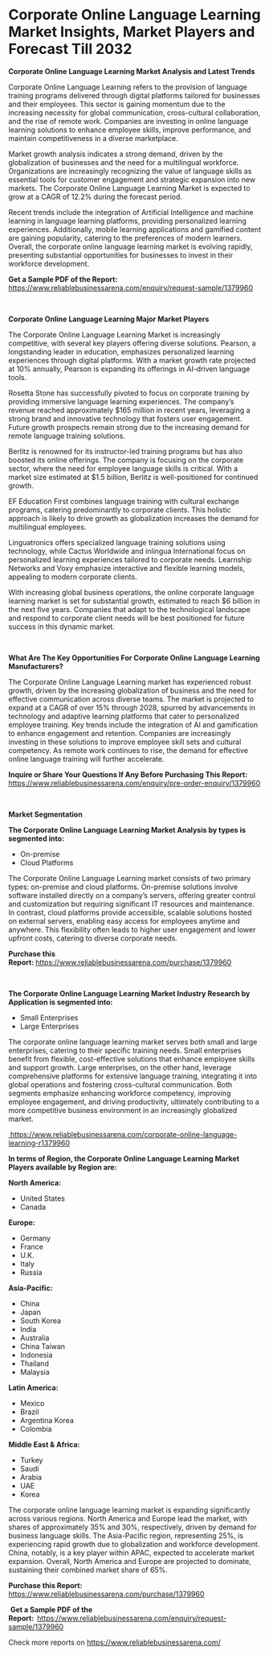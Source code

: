 <p><h1>Corporate Online Language Learning Market Insights, Market Players and Forecast Till 2032</h1></p><p><strong>Corporate Online Language Learning Market Analysis and Latest Trends</strong></p>
<p><p>Corporate Online Language Learning refers to the provision of language training programs delivered through digital platforms tailored for businesses and their employees. This sector is gaining momentum due to the increasing necessity for global communication, cross-cultural collaboration, and the rise of remote work. Companies are investing in online language learning solutions to enhance employee skills, improve performance, and maintain competitiveness in a diverse marketplace.</p><p>Market growth analysis indicates a strong demand, driven by the globalization of businesses and the need for a multilingual workforce. Organizations are increasingly recognizing the value of language skills as essential tools for customer engagement and strategic expansion into new markets. The Corporate Online Language Learning Market is expected to grow at a CAGR of 12.2% during the forecast period. </p><p>Recent trends include the integration of Artificial Intelligence and machine learning in language learning platforms, providing personalized learning experiences. Additionally, mobile learning applications and gamified content are gaining popularity, catering to the preferences of modern learners. Overall, the corporate online language learning market is evolving rapidly, presenting substantial opportunities for businesses to invest in their workforce development.</p></p>
<p><strong>Get a Sample PDF of the Report:&nbsp;</strong> <a href="https://www.reliablebusinessarena.com/enquiry/request-sample/1379960?utm_campaign=1841&utm_medium=2&utm_source=Github&utm_content=ia&utm_term=11032025&utm_id=corporate-online-language-learning">https://www.reliablebusinessarena.com/enquiry/request-sample/1379960</a></p>
<p>&nbsp;</p>
<p><strong>Corporate Online Language Learning Major Market Players</strong></p>
<p><p>The Corporate Online Language Learning Market is increasingly competitive, with several key players offering diverse solutions. Pearson, a longstanding leader in education, emphasizes personalized learning experiences through digital platforms. With a market growth rate projected at 10% annually, Pearson is expanding its offerings in AI-driven language tools.</p><p>Rosetta Stone has successfully pivoted to focus on corporate training by providing immersive language learning experiences. The company’s revenue reached approximately $165 million in recent years, leveraging a strong brand and innovative technology that fosters user engagement. Future growth prospects remain strong due to the increasing demand for remote language training solutions.</p><p>Berlitz is renowned for its instructor-led training programs but has also boosted its online offerings. The company is focusing on the corporate sector, where the need for employee language skills is critical. With a market size estimated at $1.5 billion, Berlitz is well-positioned for continued growth.</p><p>EF Education First combines language training with cultural exchange programs, catering predominantly to corporate clients. This holistic approach is likely to drive growth as globalization increases the demand for multilingual employees.</p><p>Linguatronics offers specialized language training solutions using technology, while Cactus Worldwide and inlingua International focus on personalized learning experiences tailored to corporate needs. Learnship Networks and Voxy emphasize interactive and flexible learning models, appealing to modern corporate clients.</p><p>With increasing global business operations, the online corporate language learning market is set for substantial growth, estimated to reach $6 billion in the next five years. Companies that adapt to the technological landscape and respond to corporate client needs will be best positioned for future success in this dynamic market.</p></p>
<p>&nbsp;</p>
<p><strong>What Are The Key Opportunities For Corporate Online Language Learning Manufacturers?</strong></p>
<p><p>The Corporate Online Language Learning market has experienced robust growth, driven by the increasing globalization of business and the need for effective communication across diverse teams. The market is projected to expand at a CAGR of over 15% through 2028, spurred by advancements in technology and adaptive learning platforms that cater to personalized employee training. Key trends include the integration of AI and gamification to enhance engagement and retention. Companies are increasingly investing in these solutions to improve employee skill sets and cultural competency. As remote work continues to rise, the demand for effective online language training will further accelerate.</p></p>
<p><strong>Inquire or Share Your Questions If Any Before Purchasing This Report:</strong> <a href="https://www.reliablebusinessarena.com/enquiry/pre-order-enquiry/1379960?utm_campaign=1841&utm_medium=2&utm_source=Github&utm_content=ia&utm_term=11032025&utm_id=corporate-online-language-learning">https://www.reliablebusinessarena.com/enquiry/pre-order-enquiry/1379960</a></p>
<p>&nbsp;</p>
<p><strong>Market Segmentation</strong></p>
<p><strong>The Corporate Online Language Learning Market Analysis by types is segmented into:</strong></p>
<p><ul><li>On-premise</li><li>Cloud Platforms</li></ul></p>
<p><p>The Corporate Online Language Learning market consists of two primary types: on-premise and cloud platforms. On-premise solutions involve software installed directly on a company’s servers, offering greater control and customization but requiring significant IT resources and maintenance. In contrast, cloud platforms provide accessible, scalable solutions hosted on external servers, enabling easy access for employees anytime and anywhere. This flexibility often leads to higher user engagement and lower upfront costs, catering to diverse corporate needs.</p></p>
<p><strong>Purchase this Report:&nbsp;</strong><a href="https://www.reliablebusinessarena.com/purchase/1379960?utm_campaign=1841&utm_medium=2&utm_source=Github&utm_content=ia&utm_term=11032025&utm_id=corporate-online-language-learning">https://www.reliablebusinessarena.com/purchase/1379960</a></p>
<p>&nbsp;</p>
<p><strong>The Corporate Online Language Learning Market Industry Research by Application is segmented into:</strong></p>
<p><ul><li>Small Enterprises</li><li>Large Enterprises</li></ul></p>
<p><p>The corporate online language learning market serves both small and large enterprises, catering to their specific training needs. Small enterprises benefit from flexible, cost-effective solutions that enhance employee skills and support growth. Large enterprises, on the other hand, leverage comprehensive platforms for extensive language training, integrating it into global operations and fostering cross-cultural communication. Both segments emphasize enhancing workforce competency, improving employee engagement, and driving productivity, ultimately contributing to a more competitive business environment in an increasingly globalized market.</p></p>
<p><a href="https://www.reliablebusinessarena.com/corporate-online-language-learning-r1379960?utm_campaign=1841&utm_medium=2&utm_source=Github&utm_content=ia&utm_term=11032025&utm_id=corporate-online-language-learning">&nbsp;https://www.reliablebusinessarena.com/corporate-online-language-learning-r1379960</a></p>
<p><strong>In terms of Region, the Corporate Online Language Learning Market Players available by Region are:</strong></p>
<p>
    <p> <strong> North America: </strong>
        <ul>
            <li>United States</li>
            <li>Canada</li>
        </ul>
        </p> 
    <p> <strong> Europe: </strong>
        <ul>
            <li>Germany</li>
            <li>France</li>
            <li>U.K.</li>
            <li>Italy</li>
            <li>Russia</li>
        </ul>
        </p> 
    <p> <strong> Asia-Pacific: </strong>
        <ul>
            <li>China</li>
            <li>Japan</li>
            <li>South Korea</li>
            <li>India</li>
            <li>Australia</li>
            <li>China Taiwan</li>
            <li>Indonesia</li>
            <li>Thailand</li>
            <li>Malaysia</li>
        </ul>
        </p> 
    <p> <strong> Latin America: </strong>
        <ul>
            <li>Mexico</li>
            <li>Brazil</li>
            <li>Argentina Korea</li>
            <li>Colombia</li>
        </ul>
        </p> 
    <p> <strong> Middle East & Africa: </strong>
        <ul>
            <li>Turkey</li>
            <li>Saudi</li>
            <li>Arabia</li>
            <li>UAE</li>
            <li>Korea</li>
        </ul>
    </p>
    </p>
<p><p>The corporate online language learning market is expanding significantly across various regions. North America and Europe lead the market, with shares of approximately 35% and 30%, respectively, driven by demand for business language skills. The Asia-Pacific region, representing 25%, is experiencing rapid growth due to globalization and workforce development. China, notably, is a key player within APAC, expected to accelerate market expansion. Overall, North America and Europe are projected to dominate, sustaining their combined market share of 65%.</p></p>
<p><strong>Purchase this Report: </strong><a href="https://www.reliablebusinessarena.com/purchase/1379960?utm_campaign=1841&utm_medium=2&utm_source=Github&utm_content=ia&utm_term=11032025&utm_id=corporate-online-language-learning">https://www.reliablebusinessarena.com/purchase/1379960</a></p>
<p>&nbsp;<strong>Get a Sample PDF of the Report:&nbsp;&nbsp;</strong><a href="https://www.reliablebusinessarena.com/enquiry/request-sample/1379960?utm_campaign=1841&utm_medium=2&utm_source=Github&utm_content=ia&utm_term=11032025&utm_id=corporate-online-language-learning">https://www.reliablebusinessarena.com/enquiry/request-sample/1379960</a></p>
<p><strong></strong></p>
<p>Check more reports on <a href="https://www.reliablebusinessarena.com/?utm_campaign=1841&utm_medium=2&utm_source=Github&utm_content=ia&utm_term=11032025&utm_id=corporate-online-language-learning">https://www.reliablebusinessarena.com/</a></p>